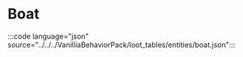# Boat 

:::code language="json" source="../../../VanilliaBehaviorPack/loot_tables/entities/boat.json":::